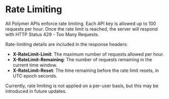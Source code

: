 # Rate Limiting

All Polymer APIs enforce rate limiting. Each API key is allowed up to 100 requests per hour. Once the rate limit is reached, the server will respond with HTTP Status 429 - Too Many Requests.

Rate-limiting details are included in the response headers:

- **X-RateLimit-Limit**: The maximum number of requests allowed per hour.
- **X-RateLimit-Remaining**: The number of requests remaining in the current time window.
- **X-RateLimit-Reset**: The time remaining before the rate limit resets, in UTC epoch seconds.

Currently, rate limiting is not applied on a per-user basis, but this may be introduced in future updates.
